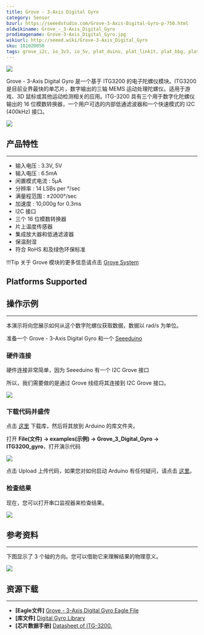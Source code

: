 ```yaml
---
title: Grove - 3-Axis Digital Gyro
category: Sensor
bzurl: https://seeedstudio.com/Grove-3-Axis-Digital-Gyro-p-750.html
oldwikiname: Grove_-_3-Axis_Digital_Gyro
prodimagename: Grove-3-Axis_Digital_Gyro.jpg
wikiurl: http://seeed.wiki/Grove-3-Axis_Digital_Gyro
sku: 101020050
tags: grove_i2c, io_3v3, io_5v, plat_duino, plat_linkit, plat_bbg, plat_wio
---
```


![](https://raw.githubusercontent.com/SeeedDocument/Grove-3-Axis_Digital_Gyro/master/img/Grove-3-Axis_Digital_Gyro.jpg)

Grove - 3-Axis Digital Gyro 是一个基于 ITG3200 的电子陀螺仪模块。ITG3200 是目前业界最快的单芯片，数字输出的三轴 MEMS 运动处理陀螺仪。适用于游戏、3D 鼠标或其他运动检测相关的应用。ITG-3200 具有三个用于数字化陀螺仪输出的 16 位模数转换器，一个用户可选的内部低通滤波器和一个快速模式的 I2C (400kHz) 接口。

[![](https://github.com/SeeedDocument/wiki_chinese/raw/master/docs/images/click_to_buy.PNG)](https://item.taobao.com/item.htm?spm=a230r.1.14.16.77e6a58cFyJ8YW&id=45483246815&ns=1&abbucket=1#detail)

## 产品特性
--------

-   输入电压 : 3.3V, 5V
-   输入电压 : 6.5mA
-   闲置模式电流 : 5μA
-   分辨率 : 14 LSBs per °/sec
-   满量程范围 : ±2000°/sec
-   加速度 : 10,000g for 0.3ms
-   I2C 接口
-   三个 16 位模数转换器
-   片上温度传感器
-   集成放大器和低通滤波器
-   保温耐湿
-   符合 RoHS 和及绿色环保标准

!!!Tip
    关于 Grove 模块的更多信息请点击 [Grove System](http://seeed.wiki/Grove_System/)

Platforms Supported
-------------------

## 操作示例
-------------

本演示将向您展示如何从这个数字陀螺仪获取数据，数据以 rad/s 为单位。

准备一个 Grove - 3-Axis Digital Gyro 和一个 [Seeeduino](https://item.taobao.com/item.htm?spm=a230r.1.14.41.5b62a1c0aCA5Q9&id=45721222112&ns=1&abbucket=1#detail)

### 硬件连接

硬件连接非常简单，因为 Seeeduino 有一个 I2C Grove 接口

所以，我们需要做的是通过 Grove 线缆将其连接到 I2C Grove 接口。

![](https://raw.githubusercontent.com/SeeedDocument/Grove-3-Axis_Digital_Gyro/master/img/Grove-3-Axis_Digital_Gyro_Hardware.JPG)

### 下载代码并盛传

点击 [这里](https://github.com/Seeed-Studio/Grove_3_Axis_Digital_Gyro/) 下载库，然后将其放到 Arduino 的库文件夹。

打开 **File(文件) -> examples(示例) -> Grove_3_Digital_Gyro -> ITG3200_gyro**，打开演示代码

![](https://raw.githubusercontent.com/SeeedDocument/Grove-3-Axis_Digital_Gyro/master/img/ITG3200_gyro_ArduinoIde.jpg)

点击 Upload 上传代码，如果您对如何启动 Arduino 有任何疑问，请点击 [这里](/Getting_Started_with_Seeeduino)。

### 检查结果

现在，您可以打开串口监视器来检查结果。

![](https://raw.githubusercontent.com/SeeedDocument/Grove-3-Axis_Digital_Gyro/master/img/Grove-3-Axis_Digital_Gyro_SerialDta.jpg)

## 参考资料
---------

下图显示了 3 个轴的方向。您可以借助它来理解结果的物理意义。

![](https://raw.githubusercontent.com/SeeedDocument/Grove-3-Axis_Digital_Gyro/master/img/Gyro_Reference_1.jpg)

## 资源下载
---------

-   **[Eagle文件]** [Grove - 3-Axis Digital Gyro Eagle File](https://raw.githubusercontent.com/SeeedDocument/Grove-3-Axis_Digital_Gyro/master/res/Grove-3-Axis_Digital_Gyro_Eagle_File.zip)
-   **[库文件]** [Digital Gyro Library](https://github.com/Seeed-Studio/Grove_3_Axis_Digital_Gyro)
-   **[芯片数据手册]** [Datasheet of ITG-3200.](https://raw.githubusercontent.com/SeeedDocument/Grove-3-Axis_Digital_Gyro/master/res/ITG-3200.pdf)


<!-- This Markdown file was created from http://www.seeedstudio.com/wiki/Grove_-_3-Axis_Digital_Gyro -->
